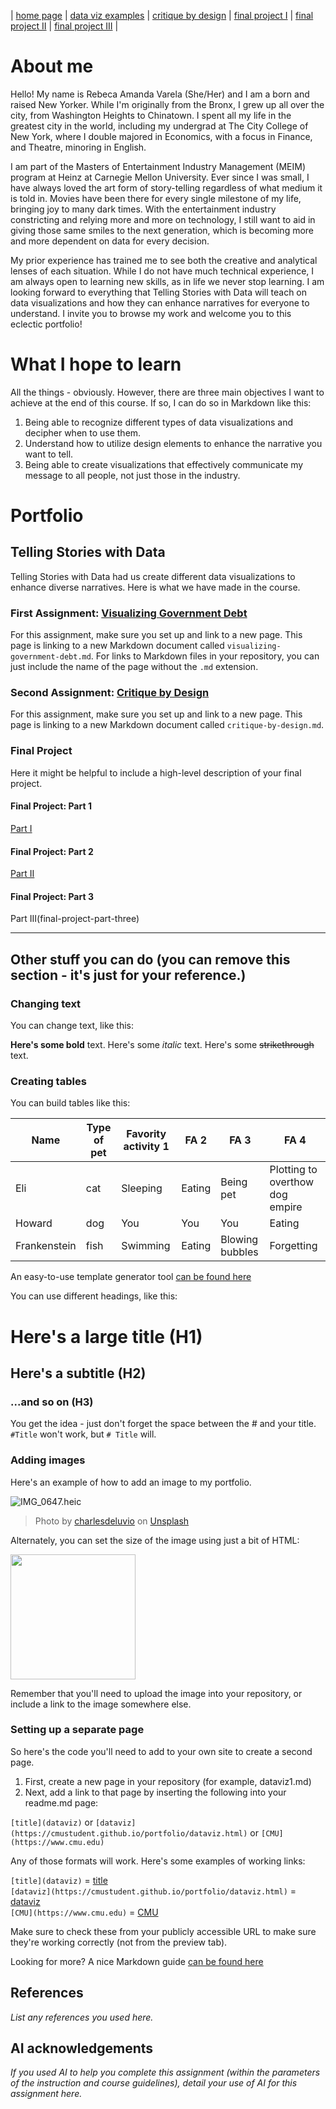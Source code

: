| [home page](https://cmustudent.github.io/tswd-portfolio-templates/) | [data viz examples](dataviz-examples) | [critique by design](critique-by-design) | [final project I](final-project-part-one) | [final project II](final-project-part-two) | [final project III](final-project-part-three) |


# About me
Hello! My name is Rebeca Amanda Varela (She/Her) and I am a born and raised New Yorker. While I'm originally from the Bronx, I grew up all over the city, from Washington Heights to Chinatown. I spent all my life in the greatest city in the world, including my undergrad at The City College of New York, where I double majored in Economics, with a focus in Finance, and Theatre, minoring in English. 

I am part of the Masters of Entertainment Industry Management (MEIM) program at Heinz at Carnegie Mellon University. Ever since I was small, I have always loved the art form of story-telling regardless of what medium it is told in. Movies have been there for every single milestone of my life, bringing joy to many dark times. With the entertainment industry constricting and relying more and more on technology, I still want to aid in giving those same smiles to the next generation, which is becoming more and more dependent on data for every decision.

My prior experience has trained me to see both the creative and analytical lenses of each situation. While I do not have much technical experience, I am always open to learning new skills, as in life we never stop learning. I am looking forward to everything that Telling Stories with Data will teach on data visualizations and how they can enhance narratives for everyone to understand. I invite you to browse my work and welcome you to this eclectic portfolio! 


# What I hope to learn
All the things - obviously. However, there are three main objectives I want to achieve at the end of this course.  If so, I can do so in Markdown like this: 

1. Being able to recognize different types of data visualizations and decipher when to use them. 
2. Understand how to utilize design elements to enhance the narrative you want to tell. 
3. Being able to create visualizations that effectively communicate my message to all people, not just those in the industry.    



# Portfolio

## Telling Stories with Data

Telling Stories with Data had us create different data visualizations to enhance diverse narratives. Here is what we have made in the course.  

### First Assignment: [Visualizing Government Debt](visualizing-government-debt)
For this assignment, make sure you set up and link to a new page.  This page is linking to a new Markdown document called `visualizing-government-debt.md`.  For links to Markdown files in your repository, you can just include the name of the page without the `.md` extension. 

### Second Assignment: [Critique by Design](critique-by-design)
For this assignment, make sure you set up and link to a new page.  This page is linking to a new Markdown document called `critique-by-design.md`.  

### Final Project
Here it might be helpful to include a high-level description of your final project. 

#### Final Project: Part 1
[Part I](final-project-part-one)

#### Final Project: Part 2
[Part II](final-project-part-two)

#### Final Project: Part 3
Part III(final-project-part-three)

---
## Other stuff you can do (you can remove this section - it's just for your reference.)

### Changing text

You can change text, like this: 

**Here's some bold** text.  Here's some *italic* text. Here's some ~~strikethrough~~ text. 

### Creating tables

You can build tables like this: 

| Name         | Type of pet | Favority activity 1 | FA 2   | FA 3            | FA 4                                |
|--------------|-------------|---------------------|--------|-----------------|-------------------------------------|
| Eli          | cat         | Sleeping            | Eating | Being pet       | Plotting to overthow dog empire     |
| Howard       | dog         | You                 | You    | You             | Eating                              |
| Frankenstein | fish        | Swimming            | Eating | Blowing bubbles | Forgetting                          |

An easy-to-use template generator tool [can be found here](https://www.tablesgenerator.com/markdown_tables)

You can use different headings, like this: 

# Here's a large title (H1)
## Here's a subtitle (H2)
### ...and so on (H3)
You get the idea - just don't forget the space between the # and your title.  `#Title` won't work, but `# Title` will. 

### Adding images

Here's an example of how to add an image to my portfolio.  

![IMG_0647.heic](IMG_0647.heic)
> Photo by <a href="https://unsplash.com/pt-br/@charlesdeluvio?utm_source=unsplash&utm_medium=referral&utm_content=creditCopyText">charlesdeluvio</a> on <a href="https://unsplash.com/photos/K4mSJ7kc0As?utm_source=unsplash&utm_medium=referral&utm_content=creditCopyText">Unsplash</a>
  

Alternately, you can set the size of the image using just a bit of HTML: 

<img src="funny-dog-unsplash.jpg" width="200"/>

Remember that you'll need to upload the image into your repository, or include a link to the image somewhere else.  

### Setting up a separate page

So here's the code you'll need to add to your own site to create a second page. 

1. First, create a new page in your repository (for example, dataviz1.md)
2. Next, add a link to that page by inserting the following into your readme.md page:

`[title](dataviz)` or `[dataviz](https://cmustudent.github.io/portfolio/dataviz.html)` or `[CMU](https://www.cmu.edu)`

Any of those formats will work. Here's some examples of working links: 

`[title](dataviz)` = [title](dataviz)  
`[dataviz](https://cmustudent.github.io/portfolio/dataviz.html)` = [dataviz](https://cmustudent.github.io/portfolio/dataviz.html)  
`[CMU](https://www.cmu.edu)` = [CMU](https://www.cmu.edu)   

Make sure to check these from your publicly accessible URL to make sure they're working correctly (not from the preview tab). 

Looking for more?  A nice Markdown guide [can be found here](https://www.markdownguide.org/cheat-sheet/)

## References
_List any references you used here._

## AI acknowledgements
_If you used AI to help you complete this assignment (within the parameters of the instruction and course guidelines), detail your use of AI for this assignment here._

